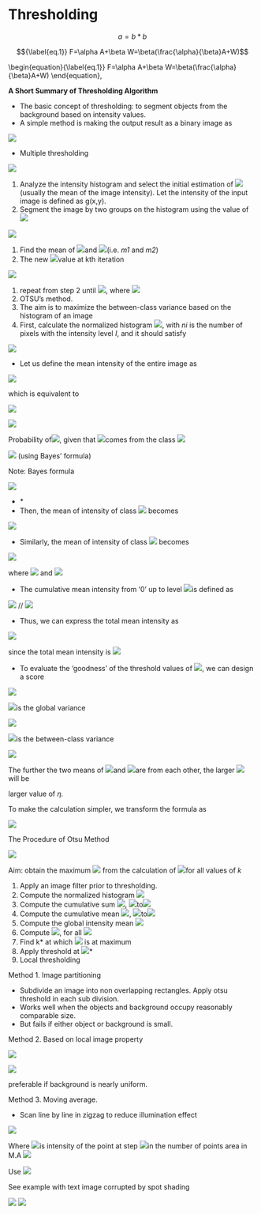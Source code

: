 # Thresholding

$$
a = b *b
$$

$${\label{eq.1}} F=\alpha A+\beta W=\beta(\frac{\alpha}{\beta}A+W)$$

\begin{equation}{\label{eq.1\}} F=\alpha A+\beta W=\beta(\frac{\alpha}{\beta}A+W) \end{equation},

**A Short Summary of Thresholding Algorithm**

* The basic concept of thresholding: to segment objects from the background based on intensity values.
* A simple method is making the output result as a binary image as

![](../../.gitbook/assets/0.png)

* Multiple thresholding

![](<../../.gitbook/assets/1 (1).png>)

1. Analyze the intensity histogram and select the initial estimation of ![](<../../.gitbook/assets/4 (1) (1) (1) (1) (1) (1) (1) (1) (1) (1) (1) (1).png>)(usually the mean of the image intensity). Let the intensity of the input image is defined as g(x,y).
2. Segment the image by two groups on the histogram using the value of ![](../../.gitbook/assets/6.png)

![](<../../.gitbook/assets/7 (1).png>)

1. Find the mean of ![](../../.gitbook/assets/8.png)and ![](../../.gitbook/assets/9.png)(i.e. _m1_ and _m2_)
2. The new ![](<../../.gitbook/assets/10 (1).png>)value at kth iteration

![](../../.gitbook/assets/11.png)

1. repeat from step 2 until ![](<../../.gitbook/assets/12 (1).png>), where ![](../../.gitbook/assets/13.png)
2. OTSU’s method.
3. The aim is to maximize the between-class variance based on the histogram of an image
4. First, calculate the normalized histogram ![](<../../.gitbook/assets/14 (1).png>), with _ni_ is the number of pixels with the intensity level _I_, and it should satisfy

![](<../../.gitbook/assets/15 (1).png>)

* Let us define the mean intensity of the entire image as

![](../../.gitbook/assets/16.png)

which is equivalent to

![](<../../.gitbook/assets/40 (1) (1) (1) (1) (1) (1) (1) (1) (1) (1) (1) (1).png>)

![](<../../.gitbook/assets/20 (1).png>)

Probability of![](<../../.gitbook/assets/21 (1).png>), given that ![](<../../.gitbook/assets/22 (1).png>)comes from the class ![](<../../.gitbook/assets/23 (1).png>)

![](<../../.gitbook/assets/24 (1).png>) (using Bayes’ formula)

Note: Bayes formula

![](<../../.gitbook/assets/25 (1).png>)

* \*
* Then, the mean of intensity of class ![](../../.gitbook/assets/30.png) becomes

![](<../../.gitbook/assets/31 (2) (1) (1) (1) (1) (1) (1) (1) (1) (1) (1) (2).png>)

* Similarly, the mean of intensity of class ![](../../.gitbook/assets/32.png) becomes

![](<../../.gitbook/assets/33 (1).png>)

where ![](<../../.gitbook/assets/34 (1).png>) and ![](../../.gitbook/assets/35.png)

* The cumulative mean intensity from ‘0’ up to level ![](<../../.gitbook/assets/36 (1).png>)is defined as

![](../../.gitbook/assets/37.png) // ![](<../../.gitbook/assets/31 (2) (1) (1) (1) (1) (1) (1) (1) (1) (1) (1) (1).png>)

* Thus, we can express the total mean intensity as

![](../../.gitbook/assets/39.png)

since the total mean intensity is ![](<../../.gitbook/assets/40 (1) (1) (1) (1) (1) (1) (1) (1) (1) (1) (1) (2).png>)

* To evaluate the ‘goodness’ of the threshold values of ![](../../.gitbook/assets/41.png), we can design a score

![](../../.gitbook/assets/42.png)

![](<../../.gitbook/assets/43 (1).png>)is the global variance

![](<../../.gitbook/assets/44 (1).png>)

![](<../../.gitbook/assets/45 (2) (1) (1) (1) (1) (1) (1) (1) (1) (1) (1) (1) (1) (1) (1).png>)is the between-class variance

![](<../../.gitbook/assets/46 (1).png>)

The further the two means of ![](../../.gitbook/assets/47.png)and ![](../../.gitbook/assets/48.png)are from each other, the larger ![](<../../.gitbook/assets/45 (2) (1) (1) (1) (1) (1) (1) (1) (1) (1) (1) (1) (1) (1).png>) will be

larger value of _η._

To make the calculation simpler, we transform the formula as

![](<../../.gitbook/assets/50 (1).png>)

The Procedure of Otsu Method

![](../../.gitbook/assets/51.png)

Aim: obtain the maximum ![](<../../.gitbook/assets/62 (1) (2) (1) (1) (1) (1) (1) (1) (1) (1) (1) (2).png>) from the calculation of ![](<../../.gitbook/assets/62 (1) (2) (1) (1) (1) (1) (1) (1) (1) (1) (1) (2) (1).png>)for all values of _k_

1. Apply an image filter prior to thresholding.
2. Compute the normalized histogram ![](../../.gitbook/assets/54.png)
3. Compute the cumulative sum ![](<../../.gitbook/assets/55 (1).png>), ![](<../../.gitbook/assets/56 (1) (1) (1) (1) (1) (1) (1) (1) (1) (1) (1) (1).png>)to![](<../../.gitbook/assets/57 (1) (1) (1) (1) (1) (1) (1) (1) (1) (1) (1) (1) (1) (1) (1) (1) (1).png>)
4. Compute the cumulative mean ![](<../../.gitbook/assets/58 (1).png>), ![](<../../.gitbook/assets/56 (1) (1) (1) (1) (1) (1) (1) (1) (1) (1) (1) (1) (1).png>)to![](<../../.gitbook/assets/57 (1) (1) (1) (1) (1) (1) (1) (1) (1) (1) (1) (1) (1) (1) (1).png>)
5. Compute the global intensity mean ![](<../../.gitbook/assets/61 (1).png>)
6. Compute ![](<../../.gitbook/assets/62 (1) (2) (1) (1) (1) (1) (1) (1) (1) (1) (1) (2) (3).png>), for all ![](<../../.gitbook/assets/63 (1).png>)
7. Find k\* at which ![](<../../.gitbook/assets/64 (1).png>) is at maximum
8. Apply threshold at ![](<../../.gitbook/assets/65 (1).png>)\*
9. Local thresholding

Method 1. Image partitioning

* Subdivide an image into non overlapping rectangles. Apply otsu threshold in each sub division.
* Works well when the objects and background occupy reasonably comparable size.
* But fails if either object or background is small.

Method 2. Based on local image property

![](<../../.gitbook/assets/70 (1).png>)

![](../../.gitbook/assets/71.png)

preferable if background is nearly uniform.

Method 3. Moving average.

* Scan line by line in zigzag to reduce illumination effect

![](../../.gitbook/assets/72.png)

Where ![](<../../.gitbook/assets/73 (1).png>)is intensity of the point at step ![](<../../.gitbook/assets/74 (1).png>)in the number of points area in M.A ![](../../.gitbook/assets/75.png)

Use ![](../../.gitbook/assets/76.png)

See example with text image corrupted by spot shading

![](../../.gitbook/assets/77.png) ![](../../.gitbook/assets/78.png)
